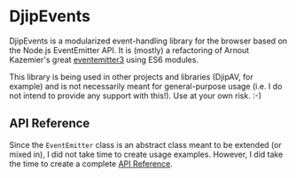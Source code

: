 # DjipEvents

DjipEvents is a modularized event-handling library for the browser based on the Node.js EventEmitter 
API. It is (mostly) a refactoring of Arnout Kazemier's great
[eventemitter3](https://github.com/primus/eventemitter3) using ES6 modules.

This library is being used in other projects and libraries (DjipAV, for example) and is not 
necessarily meant for general-purpose usage (i.e. I do not intend to provide any support with 
this!). Use at your own risk. :-)

## API Reference

Since the `EventEmitter` class is an abstract class meant to be extended (or mixed in), I did not 
take time to create usage examples. However, I did take the time to create a complete 
[API Reference](https://djipco.github.io/djipevents/). 
